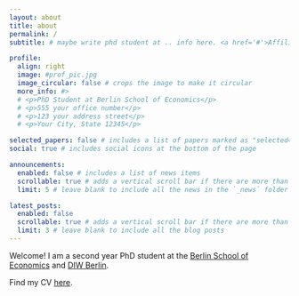 ```yaml
---
layout: about
title: about
permalink: /
subtitle: # maybe write phd student at .. info here. <a href='#'>Affiliations</a>. Address. Contacts. Motto. Etc. 

profile:
  align: right
  image: #prof_pic.jpg
  image_circular: false # crops the image to make it circular
  more_info: #> 
  # <p>PhD Student at Berlin School of Economics</p> 
  # <p>555 your office number</p>
  # <p>123 your address street</p>
  # <p>Your City, State 12345</p>

selected_papers: false # includes a list of papers marked as "selected={true}"
social: true # includes social icons at the bottom of the page

announcements:
  enabled: false # includes a list of news items
  scrollable: true # adds a vertical scroll bar if there are more than 3 news items
  limit: 5 # leave blank to include all the news in the `_news` folder

latest_posts:
  enabled: false
  scrollable: true # adds a vertical scroll bar if there are more than 3 new posts items
  limit: 3 # leave blank to include all the blog posts
---
```


Welcome! I am a second year PhD student at the [Berlin School of Economics](https://berlinschoolofeconomics.de/home) and [DIW Berlin](https://www.diw.de/sixcms/detail.php?id=diw_01.c.617916.en).

Find my CV <a href = "../assets/pdf/cv-schaller.pdf">here</a>.